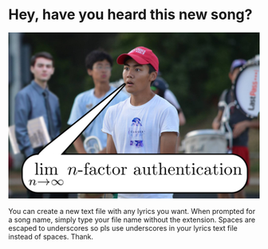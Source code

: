 # Hey, have you heard this new song?

![Hey, that's pretty good](https://raw.githubusercontent.com/98WuG/heyhaveyouheardthisnewsong/master/pic.png)

You can create a new text file with any lyrics you want. When prompted for a song name, simply type your file name without the extension. Spaces are escaped to underscores so pls use underscores in your lyrics text file instead of spaces. Thank.
